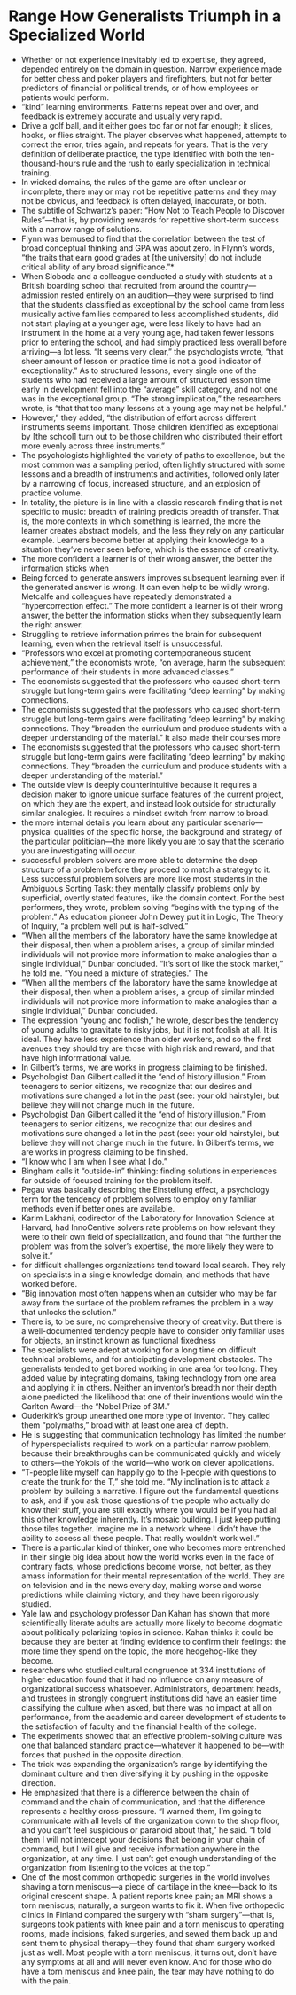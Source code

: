 # Range How Generalists Triumph in a Specialized World
- Whether or not experience inevitably led to expertise, they agreed, depended entirely on the domain in question. Narrow experience made for better chess and poker players and firefighters, but not for better predictors of financial or political trends, or of how employees or patients would perform.
- “kind” learning environments. Patterns repeat over and over, and feedback is extremely accurate and usually very rapid.
- Drive a golf ball, and it either goes too far or not far enough; it slices, hooks, or flies straight. The player observes what happened, attempts to correct the error, tries again, and repeats for years. That is the very definition of deliberate practice, the type identified with both the ten-thousand-hours rule and the rush to early specialization in technical training.
- In wicked domains, the rules of the game are often unclear or incomplete, there may or may not be repetitive patterns and they may not be obvious, and feedback is often delayed, inaccurate, or both.
- The subtitle of Schwartz’s paper: “How Not to Teach People to Discover Rules”—that is, by providing rewards for repetitive short-term success with a narrow range of solutions.
- Flynn was bemused to find that the correlation between the test of broad conceptual thinking and GPA was about zero. In Flynn’s words, “the traits that earn good grades at [the university] do not include critical ability of any broad significance.”*
- When Sloboda and a colleague conducted a study with students at a British boarding school that recruited from around the country—admission rested entirely on an audition—they were surprised to find that the students classified as exceptional by the school came from less musically active families compared to less accomplished students, did not start playing at a younger age, were less likely to have had an instrument in the home at a very young age, had taken fewer lessons prior to entering the school, and had simply practiced less overall before arriving—a lot less. “It seems very clear,” the psychologists wrote, “that sheer amount of lesson or practice time is not a good indicator of exceptionality.” As to structured lessons, every single one of the students who had received a large amount of structured lesson time early in development fell into the “average” skill category, and not one was in the exceptional group. “The strong implication,” the researchers wrote, is “that that too many lessons at a young age may not be helpful.”
- However,” they added, “the distribution of effort across different instruments seems important. Those children identified as exceptional by [the school] turn out to be those children who distributed their effort more evenly across three instruments.”
- The psychologists highlighted the variety of paths to excellence, but the most common was a sampling period, often lightly structured with some lessons and a breadth of instruments and activities, followed only later by a narrowing of focus, increased structure, and an explosion of practice volume.
- In totality, the picture is in line with a classic research finding that is not specific to music: breadth of training predicts breadth of transfer. That is, the more contexts in which something is learned, the more the learner creates abstract models, and the less they rely on any particular example. Learners become better at applying their knowledge to a situation they’ve never seen before, which is the essence of creativity.
- The more confident a learner is of their wrong answer, the better the information sticks when
- Being forced to generate answers improves subsequent learning even if the generated answer is wrong. It can even help to be wildly wrong. Metcalfe and colleagues have repeatedly demonstrated a “hypercorrection effect.” The more confident a learner is of their wrong answer, the better the information sticks when they subsequently learn the right answer.
- Struggling to retrieve information primes the brain for subsequent learning, even when the retrieval itself is unsuccessful.
- “Professors who excel at promoting contemporaneous student achievement,” the economists wrote, “on average, harm the subsequent performance of their students in more advanced classes.”
- The economists suggested that the professors who caused short-term struggle but long-term gains were facilitating “deep learning” by making connections.
- The economists suggested that the professors who caused short-term struggle but long-term gains were facilitating “deep learning” by making connections. They “broaden the curriculum and produce students with a deeper understanding of the material.” It also made their courses more
- The economists suggested that the professors who caused short-term struggle but long-term gains were facilitating “deep learning” by making connections. They “broaden the curriculum and produce students with a deeper understanding of the material.”
- The outside view is deeply counterintuitive because it requires a decision maker to ignore unique surface features of the current project, on which they are the expert, and instead look outside for structurally similar analogies. It requires a mindset switch from narrow to broad.
- the more internal details you learn about any particular scenario—physical qualities of the specific horse, the background and strategy of the particular politician—the more likely you are to say that the scenario you are investigating will occur.
- successful problem solvers are more able to determine the deep structure of a problem before they proceed to match a strategy to it. Less successful problem solvers are more like most students in the Ambiguous Sorting Task: they mentally classify problems only by superficial, overtly stated features, like the domain context. For the best performers, they wrote, problem solving “begins with the typing of the problem.” As education pioneer John Dewey put it in Logic, The Theory of Inquiry, “a problem well put is half-solved.”
- “When all the members of the laboratory have the same knowledge at their disposal, then when a problem arises, a group of similar minded individuals will not provide more information to make analogies than a single individual,” Dunbar concluded. “It’s sort of like the stock market,” he told me. “You need a mixture of strategies.” The
- “When all the members of the laboratory have the same knowledge at their disposal, then when a problem arises, a group of similar minded individuals will not provide more information to make analogies than a single individual,” Dunbar concluded.
- The expression “young and foolish,” he wrote, describes the tendency of young adults to gravitate to risky jobs, but it is not foolish at all. It is ideal. They have less experience than older workers, and so the first avenues they should try are those with high risk and reward, and that have high informational value.
- In Gilbert’s terms, we are works in progress claiming to be finished.
- Psychologist Dan Gilbert called it the “end of history illusion.” From teenagers to senior citizens, we recognize that our desires and motivations sure changed a lot in the past (see: your old hairstyle), but believe they will not change much in the future.
- Psychologist Dan Gilbert called it the “end of history illusion.” From teenagers to senior citizens, we recognize that our desires and motivations sure changed a lot in the past (see: your old hairstyle), but believe they will not change much in the future. In Gilbert’s terms, we are works in progress claiming to be finished.
- “I know who I am when I see what I do.”
- Bingham calls it “outside-in” thinking: finding solutions in experiences far outside of focused training for the problem itself.
- Pegau was basically describing the Einstellung effect, a psychology term for the tendency of problem solvers to employ only familiar methods even if better ones are available.
- Karim Lakhani, codirector of the Laboratory for Innovation Science at Harvard, had InnoCentive solvers rate problems on how relevant they were to their own field of specialization, and found that “the further the problem was from the solver’s expertise, the more likely they were to solve it.”
- for difficult challenges organizations tend toward local search. They rely on specialists in a single knowledge domain, and methods that have worked before.
- “Big innovation most often happens when an outsider who may be far away from the surface of the problem reframes the problem in a way that unlocks the solution.”
- There is, to be sure, no comprehensive theory of creativity. But there is a well-documented tendency people have to consider only familiar uses for objects, an instinct known as functional fixedness
- The specialists were adept at working for a long time on difficult technical problems, and for anticipating development obstacles. The generalists tended to get bored working in one area for too long. They added value by integrating domains, taking technology from one area and applying it in others. Neither an inventor’s breadth nor their depth alone predicted the likelihood that one of their inventions would win the Carlton Award—the “Nobel Prize of 3M.”
- Ouderkirk’s group unearthed one more type of inventor. They called them “polymaths,” broad with at least one area of depth.
- He is suggesting that communication technology has limited the number of hyperspecialists required to work on a particular narrow problem, because their breakthroughs can be communicated quickly and widely to others—the Yokois of the world—who work on clever applications.
- “T-people like myself can happily go to the I-people with questions to create the trunk for the T,” she told me. “My inclination is to attack a problem by building a narrative. I figure out the fundamental questions to ask, and if you ask those questions of the people who actually do know their stuff, you are still exactly where you would be if you had all this other knowledge inherently. It’s mosaic building. I just keep putting those tiles together. Imagine me in a network where I didn’t have the ability to access all these people. That really wouldn’t work well.”
- There is a particular kind of thinker, one who becomes more entrenched in their single big idea about how the world works even in the face of contrary facts, whose predictions become worse, not better, as they amass information for their mental representation of the world. They are on television and in the news every day, making worse and worse predictions while claiming victory, and they have been rigorously studied.
- Yale law and psychology professor Dan Kahan has shown that more scientifically literate adults are actually more likely to become dogmatic about politically polarizing topics in science. Kahan thinks it could be because they are better at finding evidence to confirm their feelings: the more time they spend on the topic, the more hedgehog-like they become.
- researchers who studied cultural congruence at 334 institutions of higher education found that it had no influence on any measure of organizational success whatsoever. Administrators, department heads, and trustees in strongly congruent institutions did have an easier time classifying the culture when asked, but there was no impact at all on performance, from the academic and career development of students to the satisfaction of faculty and the financial health of the college.
- The experiments showed that an effective problem-solving culture was one that balanced standard practice—whatever it happened to be—with forces that pushed in the opposite direction.
- The trick was expanding the organization’s range by identifying the dominant culture and then diversifying it by pushing in the opposite direction.
- He emphasized that there is a difference between the chain of command and the chain of communication, and that the difference represents a healthy cross-pressure. “I warned them, I’m going to communicate with all levels of the organization down to the shop floor, and you can’t feel suspicious or paranoid about that,” he said. “I told them I will not intercept your decisions that belong in your chain of command, but I will give and receive information anywhere in the organization, at any time. I just can’t get enough understanding of the organization from listening to the voices at the top.”
- One of the most common orthopedic surgeries in the world involves shaving a torn meniscus—a piece of cartilage in the knee—back to its original crescent shape. A patient reports knee pain; an MRI shows a torn meniscus; naturally, a surgeon wants to fix it. When five orthopedic clinics in Finland compared the surgery with “sham surgery”—that is, surgeons took patients with knee pain and a torn meniscus to operating rooms, made incisions, faked surgeries, and sewed them back up and sent them to physical therapy—they found that sham surgery worked just as well. Most people with a torn meniscus, it turns out, don’t have any symptoms at all and will never even know. And for those who do have a torn meniscus and knee pain, the tear may have nothing to do with the pain.
